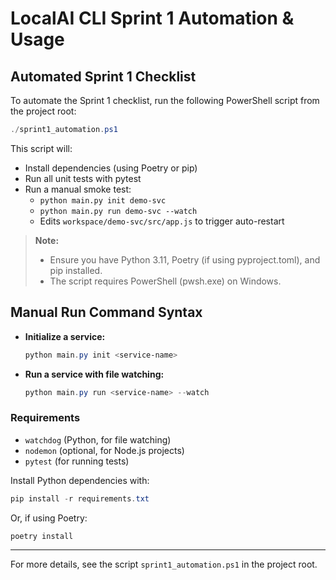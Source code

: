 # LocalAI CLI Sprint 1 Automation & Usage

## Automated Sprint 1 Checklist

To automate the Sprint 1 checklist, run the following PowerShell script from the project root:

```powershell
./sprint1_automation.ps1
```

This script will:

- Install dependencies (using Poetry or pip)
- Run all unit tests with pytest
- Run a manual smoke test:
  - `python main.py init demo-svc`
  - `python main.py run demo-svc --watch`
  - Edits `workspace/demo-svc/src/app.js` to trigger auto-restart

> **Note:**
>
> - Ensure you have Python 3.11, Poetry (if using pyproject.toml), and pip installed.
> - The script requires PowerShell (pwsh.exe) on Windows.

## Manual Run Command Syntax

- **Initialize a service:**
  ```powershell
  python main.py init <service-name>
  ```
- **Run a service with file watching:**
  ```powershell
  python main.py run <service-name> --watch
  ```

### Requirements

- `watchdog` (Python, for file watching)
- `nodemon` (optional, for Node.js projects)
- `pytest` (for running tests)

Install Python dependencies with:

```powershell
pip install -r requirements.txt
```

Or, if using Poetry:

```powershell
poetry install
```

---

For more details, see the script `sprint1_automation.ps1` in the project root.
